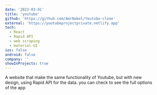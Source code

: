 ```yaml
---
date: '2023-03-01'
title: 'youtube'
github: 'https://github.com/AmrNabel/Youtube-clone'
external: 'https://youtubeprojectprivate.netlify.app'
tech:
  - React
  - Rapid API
  - web scraping
  - material-UI
ios: false
android: false
company: ''
showInProjects: true
---
```


A website that make the same functionality of Youtube, but with new design, using Rapid API for the data. you can check to see the full options of the app
